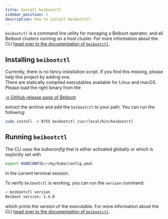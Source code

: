 ```yaml
---
title: Install beibootctl
sidebar_position: 2
description: How to install beibootctl
---
```

`beibootctl` is a command line utility for managing a Beiboot operator, and all
Beiboot clusters running on a host cluster. For more information about the CLI [head over
to the documentation of `beibootctl`](../beibootctl).

## Installing `beibootctl`
Currently, there is no fancy installation script. If you find this missing, please help this project by adding
one.  
There are statically compiled executables available for Linux and macOS. Please load the right binary from 
the   
  
[-> GitHub release page of Beiboot](https://github.com/Getdeck/beiboot/releases/latest/)  
  
extract the archive and add the `beibootctl` to your path. You can run the following:  
```bash
sudo install -m 0755 beibootctl /usr/local/bin/beibootctl
```

## Running `beibootctl`
The CLI uses the *kubeconfig* that is either activated globally or which is explicitly set with
```bash
export KUBECONFIG=~/my/kube/config.ymal
```
in the current terminal session.

To verify `beibootctl` is working, you can run the `version` command:
```bash
> beibootctl version
Beiboot version: 1.4.0
```
which prints the version of the executable. For more information about the CLI [head over
to the documentation of `beibootctl`](../beibootctl).
